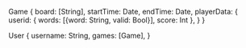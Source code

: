 Game {
  board: [String],
  startTime: Date,
  endTime: Date,
  playerData: {
    userid: {
    words: [{word: String, valid: Bool}],
      score: Int
    },
  }
}

User {
  username: String,
  games: [Game],
}
